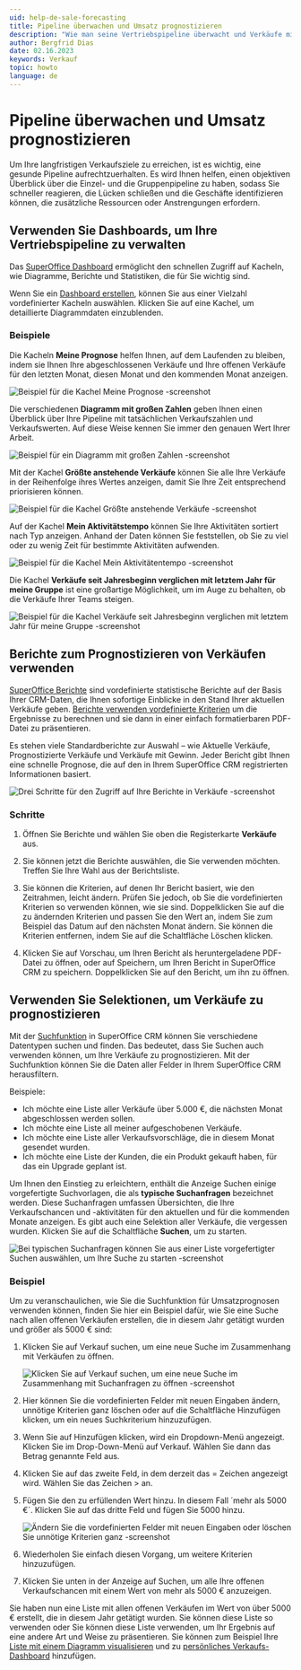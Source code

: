 ```yaml
---
uid: help-de-sale-forecasting
title: Pipeline überwachen und Umsatz prognostizieren
description: "Wie man seine Vertriebspipeline überwacht und Verkäufe mit Hilfe von Dashboards, Selektionen und Berichten prognostiziert."
author: Bergfrid Dias
date: 02.16.2023
keywords: Verkauf
topic: howto
language: de
---
```


# Pipeline überwachen und Umsatz prognostizieren

Um Ihre langfristigen Verkaufsziele zu erreichen, ist es wichtig, eine gesunde Pipeline aufrechtzuerhalten. Es wird Ihnen helfen, einen objektiven Überblick über die Einzel- und die Gruppenpipeline zu haben, sodass Sie schneller reagieren, die Lücken schließen und die Geschäfte identifizieren können, die zusätzliche Ressourcen oder Anstrengungen erfordern.

## Verwenden Sie Dashboards, um Ihre Vertriebspipeline zu verwalten

Das [SuperOffice Dashboard][2] ermöglicht den schnellen Zugriff auf Kacheln, wie Diagramme, Berichte und Statistiken, die für Sie wichtig sind.

Wenn Sie ein [Dashboard erstellen][1], können Sie aus einer Vielzahl vordefinierter Kacheln auswählen. Klicken Sie auf eine Kachel, um detaillierte Diagrammdaten einzublenden.

### Beispiele

Die Kacheln **Meine Prognose** helfen Ihnen, auf dem Laufenden zu bleiben, indem sie Ihnen Ihre abgeschlossenen Verkäufe und Ihre offenen Verkäufe für den letzten Monat, diesen Monat und den kommenden Monat anzeigen.

![Beispiel für die Kachel Meine Prognose -screenshot][img1]

Die verschiedenen **Diagramm mit großen Zahlen** geben Ihnen einen Überblick über Ihre Pipeline mit tatsächlichen Verkaufszahlen und Verkaufswerten. Auf diese Weise kennen Sie immer den genauen Wert Ihrer Arbeit.

![Beispiel für ein Diagramm mit großen Zahlen -screenshot][img2]

Mit der Kachel **Größte anstehende Verkäufe** können Sie alle Ihre Verkäufe in der Reihenfolge ihres Wertes anzeigen, damit Sie Ihre Zeit entsprechend priorisieren können.

![Beispiel für die Kachel Größte anstehende Verkäufe -screenshot][img3]

Auf der Kachel **Mein Aktivitätstempo** können Sie Ihre Aktivitäten sortiert nach Typ anzeigen. Anhand der Daten können Sie feststellen, ob Sie zu viel oder zu wenig Zeit für bestimmte Aktivitäten aufwenden.

![Beispiel für die Kachel Mein Aktivitätentempo -screenshot][img4]

Die Kachel **Verkäufe seit Jahresbeginn verglichen mit letztem Jahr für meine Gruppe** ist eine großartige Möglichkeit, um im Auge zu behalten, ob die Verkäufe Ihrer Teams steigen.

![Beispiel für die Kachel Verkäufe seit Jahresbeginn verglichen mit letztem Jahr für meine Gruppe -screenshot][img5]

## Berichte zum Prognostizieren von Verkäufen verwenden

[SuperOffice Berichte][3] sind vordefinierte statistische Berichte auf der Basis Ihrer CRM-Daten, die Ihnen sofortige Einblicke in den Stand Ihrer aktuellen Verkäufe geben. [Berichte verwenden vordefinierte Kriterien][4] um die Ergebnisse zu berechnen und sie dann in einer einfach formatierbaren PDF-Datei zu präsentieren.

Es stehen viele Standardberichte zur Auswahl – wie Aktuelle Verkäufe, Prognostizierte Verkäufe und Verkäufe mit Gewinn. Jeder Bericht gibt Ihnen eine schnelle Prognose, die auf den in Ihrem SuperOffice CRM registrierten Informationen basiert.

![Drei Schritte für den Zugriff auf Ihre Berichte in Verkäufe -screenshot][img6]

### Schritte

1. Öffnen Sie Berichte und wählen Sie oben die Registerkarte **Verkäufe** aus.

1. Sie können jetzt die Berichte auswählen, die Sie verwenden möchten. Treffen Sie Ihre Wahl aus der Berichtsliste.

1. Sie können die Kriterien, auf denen Ihr Bericht basiert, wie den Zeitrahmen, leicht ändern. Prüfen Sie jedoch, ob Sie die vordefinierten Kriterien so verwenden können, wie sie sind. Doppelklicken Sie auf die zu ändernden Kriterien und passen Sie den Wert an, indem Sie zum Beispiel das Datum auf den nächsten Monat ändern. Sie können die Kriterien entfernen, indem Sie auf die Schaltfläche Löschen klicken.

1. Klicken Sie auf Vorschau, um Ihren Bericht als heruntergeladene PDF-Datei zu öffnen, oder auf Speichern, um Ihren Bericht in SuperOffice CRM zu speichern. Doppelklicken Sie auf den Bericht, um ihn zu öffnen.

## Verwenden Sie Selektionen, um Verkäufe zu prognostizieren

Mit der [Suchfunktion][5] in SuperOffice CRM können Sie verschiedene Datentypen suchen und finden. Das bedeutet, dass Sie Suchen auch verwenden können, um Ihre Verkäufe zu prognostizieren. Mit der Suchfunktion können Sie die Daten aller Felder in Ihrem SuperOffice CRM herausfiltern.

Beispiele:

* Ich möchte eine Liste aller Verkäufe über 5.000 €, die nächsten Monat abgeschlossen werden sollen.
* Ich möchte eine Liste all meiner aufgeschobenen Verkäufe.
* Ich möchte eine Liste aller Verkaufsvorschläge, die in diesem Monat gesendet wurden.
* Ich möchte eine Liste der Kunden, die ein Produkt gekauft haben, für das ein Upgrade geplant ist.

Um Ihnen den Einstieg zu erleichtern, enthält die Anzeige Suchen einige vorgefertigte Suchvorlagen, die als **typische Suchanfragen** bezeichnet werden. Diese Suchanfragen umfassen Übersichten, die Ihre Verkaufschancen und -aktivitäten für den aktuellen und für die kommenden Monate anzeigen. Es gibt auch eine Selektion aller Verkäufe, die vergessen wurden. Klicken Sie auf die Schaltfläche **Suchen**, um zu starten.

![Bei typischen Suchanfragen können Sie aus einer Liste vorgefertigter Suchen auswählen, um Ihre Suche zu starten -screenshot][img7]

### Beispiel

Um zu veranschaulichen, wie Sie die Suchfunktion für Umsatzprognosen verwenden können, finden Sie hier ein Beispiel dafür, wie Sie eine Suche nach allen offenen Verkäufen erstellen, die in diesem Jahr getätigt wurden und größer als 5000 € sind:

1. Klicken Sie auf Verkauf suchen, um eine neue Suche im Zusammenhang mit Verkäufen zu öffnen.

    ![Klicken Sie auf Verkauf suchen, um eine neue Suche im Zusammenhang mit Suchanfragen zu öffnen -screenshot][img8]

2. Hier können Sie die vordefinierten Felder mit neuen Eingaben ändern, unnötige Kriterien ganz löschen oder auf die Schaltfläche Hinzufügen klicken, um ein neues Suchkriterium hinzuzufügen.

3. Wenn Sie auf Hinzufügen klicken, wird ein Dropdown-Menü angezeigt. Klicken Sie im Drop-Down-Menü auf Verkauf. Wählen Sie dann das Betrag genannte Feld aus.

4. Klicken Sie auf das zweite Feld, in dem derzeit das = Zeichen angezeigt wird. Wählen Sie das Zeichen &gt; an.

5. Fügen Sie den zu erfüllenden Wert hinzu. In diesem Fall ´mehr als 5000 €´. Klicken Sie auf das dritte Feld und fügen Sie 5000 hinzu.

    ![Ändern Sie die vordefinierten Felder mit neuen Eingaben oder löschen Sie unnötige Kriterien ganz -screenshot][img9]

6. Wiederholen Sie einfach diesen Vorgang, um weitere Kriterien hinzuzufügen.

7. Klicken Sie unten in der Anzeige auf Suchen, um alle Ihre offenen Verkaufschancen mit einem Wert von mehr als 5000 € anzuzeigen.

Sie haben nun eine Liste mit allen offenen Verkäufen im Wert von über 5000 € erstellt, die in diesem Jahr getätigt wurden. Sie können diese Liste so verwenden oder Sie können diese Liste verwenden, um Ihr Ergebnis auf eine andere Art und Weise zu präsentieren. Sie können zum Beispiel Ihre [Liste mit einem Diagramm visualisieren][6] und zu [persönliches Verkaufs-Dashboard][7] hinzufügen.

<!-- Referenced links -->
[1]: create.md
[2]: ../../dashboard/learn/index.md
[3]: ../../reports/learn/index.md
[4]: ../../reports/learn/search-criteria/index.md
[5]: ../../search-options/learn/find-screen.md
[6]: ../../search-options/selection/learn/howto/display-as-charts.md
[7]:  ../../dashboard/learn/show-sales-targets.md

<!-- Referenced images -->
[img1]: ../../../media/loc/en/sale/my-forecast.png
[img2]: ../../../media/loc/en/sale/big-numbers.png
[img3]: ../../../media/loc/en/sale/my-upcoming-sales.png
[img4]: ../../../media/loc/en/sale/my-activity-pace.png
[img5]: ../../../media/loc/en/sale/sales-ytd.png
[img6]: ../../../media/loc/en/sale/sales-report.png
[img7]: ../../../media/loc/en/sale/typical-search.png
[img8]: ../../../media/loc/en/sale/find-screen.png
[img9]: ../../../media/loc/en/sale/add-search-criteria.png
